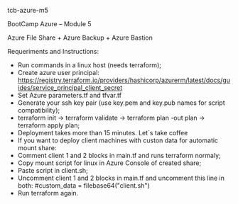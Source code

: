 tcb-azure-m5

BootCamp Azure – Module 5

Azure File Share + Azure Backup + Azure Bastion

Requeriments and Instructions:

- Run commands in a linux host (needs terraform);
- Create azure user principal: https://registry.terraform.io/providers/hashicorp/azurerm/latest/docs/guides/service_principal_client_secret
- Set Azure parameters.tf and tfvar.tf
- Generate your ssh key pair (use key.pem and key.pub names for script compatibility);
- terraform init -> terraform validate -> terraform plan -out plan -> terraform apply plan;
- Deployment takes more than 15 minutes. Let´s take coffee
- If you want to deploy client machines with custon data for automatic mount share:
 - Comment client 1 and 2 blocks in main.tf and runs terraform normaly;
 - Copy mount script for linux in Azure Console of created share;
 - Paste script in client.sh;
 - Uncomment client 1 and 2 blocks in main.tf and uncomment this line in both: #custom_data     = filebase64("client.sh")
 - Run terraform again.